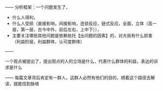 ——
分析框架：一个问题发生了，

- 什么人得利，
- 什么人受损（直接影响，间接影响，连锁反应，链式反应，全面，立体（高一层，第一层，古今中外，前后左右，上中下）），
- 主要关注哪些其他问题是依赖依托【出问题的因素】的，对大局有什么损害（利益阶层，利益群体，认可度群体）

——

一个观点被提出了，提出观点的人的立场是什么，代表什么群体的利益，表达的诉求是什么

——
每篇文章背后肯定有一群人，这群人必然有他们的目的，顺着这个路径去解读，就能找到脉络
